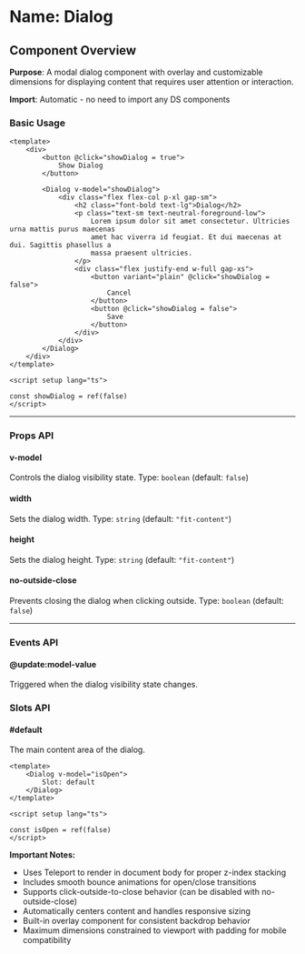 # Name: Dialog
## Component Overview

**Purpose**: A modal dialog component with overlay and customizable dimensions for displaying content that requires user attention or interaction.

**Import**: Automatic - no need to import any DS components

### Basic Usage

```vue
<template>
    <div>
        <button @click="showDialog = true">
            Show Dialog
        </button>
        
        <Dialog v-model="showDialog">
            <div class="flex flex-col p-xl gap-sm">
                <h2 class="font-bold text-lg">Dialog</h2>
                <p class="text-sm text-neutral-foreground-low">
                    Lorem ipsum dolor sit amet consectetur. Ultricies urna mattis purus maecenas
                    amet hac viverra id feugiat. Et dui maecenas at dui. Sagittis phasellus a
                    massa praesent ultricies.
                </p>
                <div class="flex justify-end w-full gap-xs">
                    <button variant="plain" @click="showDialog = false">
                        Cancel
                    </button>
                    <button @click="showDialog = false">
                        Save
                    </button>
                </div>
            </div>
        </Dialog>
    </div>
</template>

<script setup lang="ts">

const showDialog = ref(false)
</script>
```

---

### Props API

#### v-model
Controls the dialog visibility state. Type: `boolean` (default: `false`)

#### width
Sets the dialog width. Type: `string` (default: `"fit-content"`)

#### height
Sets the dialog height. Type: `string` (default: `"fit-content"`)

#### no-outside-close
Prevents closing the dialog when clicking outside. Type: `boolean` (default: `false`)

---

### Events API

#### @update:model-value
Triggered when the dialog visibility state changes.

### Slots API

#### #default
The main content area of the dialog.

```vue
<template>
    <Dialog v-model="isOpen">
        Slot: default
    </Dialog>
</template>

<script setup lang="ts">

const isOpen = ref(false)
</script>
```

**Important Notes:**
- Uses Teleport to render in document body for proper z-index stacking
- Includes smooth bounce animations for open/close transitions
- Supports click-outside-to-close behavior (can be disabled with no-outside-close)
- Automatically centers content and handles responsive sizing
- Built-in overlay component for consistent backdrop behavior
- Maximum dimensions constrained to viewport with padding for mobile compatibility